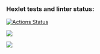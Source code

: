 ### Hexlet tests and linter status:
[![Actions Status](https://github.com/solovjovaj/frontend-project-46/workflows/hexlet-check/badge.svg)](https://github.com/solovjovaj/frontend-project-46/actions)

<a href="https://codeclimate.com/github/solovjovaj/frontend-project-46/maintainability"><img src="https://api.codeclimate.com/v1/badges/346554d7de61275fc80f/maintainability" /></a>

<a href="https://codeclimate.com/github/solovjovaj/frontend-project-46/test_coverage"><img src="https://api.codeclimate.com/v1/badges/346554d7de61275fc80f/test_coverage" /></a>